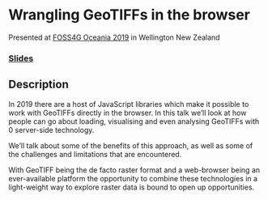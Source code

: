 # Wrangling GeoTIFFs in the browser

Presented at [FOSS4G Oceania 2019](https://2019.foss4g-oceania.org/) in Wellington New Zealand
### [Slides](https://nf-s.github.io/foss4g-geotiff-pres/)

## Description

In 2019 there are a host of JavaScript libraries which make it possible to work with GeoTIFFs directly in the browser. In this talk we’ll look at how people can go about loading, visualising and even analysing GeoTIFFs with 0 server-side technology.

We’ll talk about some of the benefits of this approach, as well as some of the challenges and limitations that are encountered.

With GeoTIFF being the de facto raster format and a web-browser being an ever-available platform the opportunity to combine these technologies in a light-weight way to explore raster data is bound to open up opportunities.

